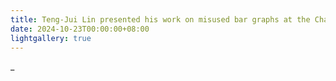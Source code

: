```yaml
---
title: Teng-Jui Lin presented his work on misused bar graphs at the Chan Zuckerberg Biohub Inter-lab Confab.
date: 2024-10-23T00:00:00+08:00
lightgallery: true
---
```


_